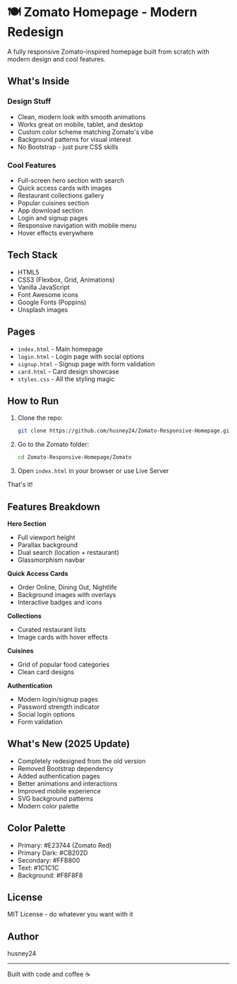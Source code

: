 # 🍽️ Zomato Homepage - Modern Redesign

A fully responsive Zomato-inspired homepage built from scratch with modern design and cool features.

## What's Inside

### Design Stuff
- Clean, modern look with smooth animations
- Works great on mobile, tablet, and desktop
- Custom color scheme matching Zomato's vibe
- Background patterns for visual interest
- No Bootstrap - just pure CSS skills

### Cool Features
- Full-screen hero section with search
- Quick access cards with images
- Restaurant collections gallery
- Popular cuisines section
- App download section
- Login and signup pages
- Responsive navigation with mobile menu
- Hover effects everywhere

## Tech Stack

- HTML5
- CSS3 (Flexbox, Grid, Animations)
- Vanilla JavaScript
- Font Awesome icons
- Google Fonts (Poppins)
- Unsplash images

## Pages

- `index.html` - Main homepage
- `login.html` - Login page with social options
- `signup.html` - Signup page with form validation
- `card.html` - Card design showcase
- `styles.css` - All the styling magic

## How to Run

1. Clone the repo:
   ```bash
   git clone https://github.com/husney24/Zomato-Responsive-Homepage.git
   ```

2. Go to the Zomato folder:
   ```bash
   cd Zomato-Responsive-Homepage/Zomato
   ```

3. Open `index.html` in your browser or use Live Server

That's it!

## Features Breakdown

**Hero Section**
- Full viewport height
- Parallax background
- Dual search (location + restaurant)
- Glassmorphism navbar

**Quick Access Cards**
- Order Online, Dining Out, Nightlife
- Background images with overlays
- Interactive badges and icons

**Collections**
- Curated restaurant lists
- Image cards with hover effects

**Cuisines**
- Grid of popular food categories
- Clean card designs

**Authentication**
- Modern login/signup pages
- Password strength indicator
- Social login options
- Form validation

## What's New (2025 Update)

- Completely redesigned from the old version
- Removed Bootstrap dependency
- Added authentication pages
- Better animations and interactions
- Improved mobile experience
- SVG background patterns
- Modern color palette

## Color Palette

- Primary: #E23744 (Zomato Red)
- Primary Dark: #CB202D
- Secondary: #FFB800
- Text: #1C1C1C
- Background: #F8F8F8

## License

MIT License - do whatever you want with it

## Author

husney24

---

Built with code and coffee ☕
